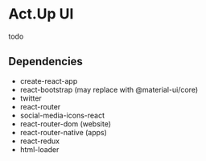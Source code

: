 # Act.Up UI


todo


## Dependencies

* create-react-app
* react-bootstrap (may replace with  @material-ui/core)
* twitter
* react-router
* social-media-icons-react
* react-router-dom (website)
* react-router-native (apps)
* react-redux
* html-loader
